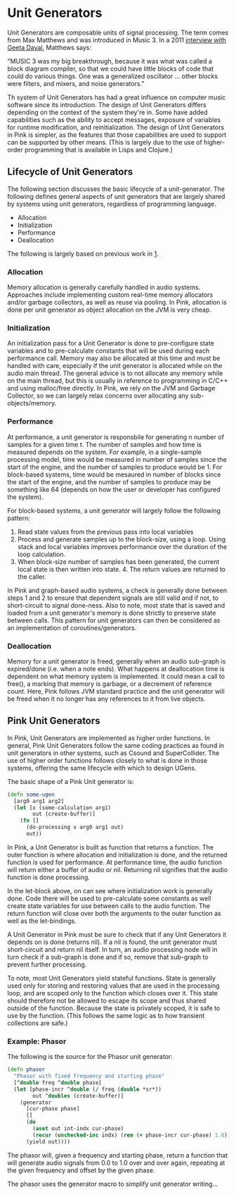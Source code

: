 # Unit Generators

Unit Generators are composable units of signal processing. The term comes from Max Matthews and was introduced in Music 3. In a 2011 [interview with Geeta Dayal](http://blog.frieze.com/max-mathews), Matthews says:

"MUSIC 3 was my big breakthrough, because it was what was called a block diagram compiler, so that we could have little blocks of code that could do various things. One was a generalized oscillator … other blocks were filters, and mixers, and noise generators."

Th system of Unit Generators has had a great influence on computer music software since its introduction. The design of Unit Generators differs depending on the context of the system they're in.  Some have added capabilities such as the ability to accept messages, exposure of variables for runtime modification, and reinitialization.  The design of Unit Generators in Pink is simpler, as the features that those capabilities are used to support can be supported by other means.  (This is largely due to the use of higher-order programming that is available in Lisps and Clojure.) 

## Lifecycle of Unit Generators

The following section discusses the basic lifecycle of a unit-generator. The following defines general aspects of unit generators that are largely shared by systems using unit generators, regardless of programming language. 

* Allocation
* Initialization
* Performance
* Deallocation

The following is largely based on previous work in [1](http://kunstmusik.com/2014/09/23/extending-aura-with-csound-opcodes/).

### Allocation

Memory allocation is generally carefully handled in audio systems.  Approaches include implementing custom real-time memory allocators and/or garbage collectors, as well as reuse via pooling. In Pink, allocation is done per unit generator as object allocation on the JVM is very cheap.  


### Initialization

An initialization pass for a Unit Generator is done to pre-configure state variables and to pre-calculate constants that will be used during each performance call. Memory may also be allocated at this time and must be handled with care, especially if the unit generator is allocated while on the audio main thread. The general advice is to not allocate any memory while on the main thread, but this is usually in reference to programming in C/C++ and using malloc/free directly.  In Pink, we rely on the JVM and Garbage Collector, so we can largely relax concerns over allocating any sub-objects/memory.


### Performance

At performance, a unit generator is responsbile for generating n number of samples for a given time t.  The number of samples and how time is measured depends on the system. For example, in a single-sample processing model, time would be measured in number of samples since the start of the engine, and the number of samples to produce would be 1.  For block-based systems, time would be mesaured in number of blocks since the start of the engine, and the number of samples to produce may be something like 64 (depends on how the user or developer has configured the system). 

For block-based systems, a unit generator will largely follow the following pattern:

1. Read state values from the previous pass into local variables
2. Process and generate samples up to the block-size, using a loop.  Using stack and local variables improves performance over the duration of the loop calculation.  
3. When block-size number of samples has been generated, the current local state is then written into state. 4. The return values are returned to the caller. 

In Pink and graph-based audio systems, a check is generally done between steps 1 and 2 to ensure that dependent signals are still valid and if not, to short-circuit to signal done-ness. Also to note, most state that is saved and loaded from a unit generator's memory is done strictly to preserve state between calls.  This pattern for unit generators can then be considered as an implementation of coroutines/generators.  

### Deallocation

Memory for a unit generator is freed, generally when an audio sub-graph is expired/done (i.e. when a note ends).  What happens at deallocation time is dependent on what memory system is implemented.  It could mean a call to free(), a marking that memory is garbage, or a decrement of reference count. Here, Pink follows JVM standard practice and the unit generator will be freed when it no longer has any references to it from live objects. 


## Pink Unit Generators

In Pink, Unit Generators are implemented as higher order functions.  In general, Pink Unit Generators follow the same coding practices as found in unit generators in other systems, such as Csound and SuperCollider. The use of higher order functions follows closely to what is done in those systems, offering the same lifecycle with which to design UGens.  

The basic shape of a Pink Unit generator is:

```clojure
(defn some-ugen
  [arg0 arg1 arg2]
  (let [x (some-calculation arg1)
        out (create-buffer)]
    (fn []
      (do-processing x arg0 arg1 out)
      out))
```

In Pink, a Unit Generator is built as function that returns a function.  The outer function is where allocation and initialization is done, and the returned function is used for performance.  At performance time, the audio function will return either a buffer of audio or nil.  Returning nil signifies that the audio function is done processing.  

In the let-block above, on can see where initialization work is generally done. Code there will be used to pre-calculate some constants as well create state variables for use between calls to the audio function. The return function will close over both the arguments to the outer function as well as the let-bindings. 

A Unit Generator in Pink must be sure to check that if any Unit Generators it depends on is done (returns nil).  If a nil is found, the unit generator must short-circuit and return nil itself.  In turn, an audio processing node will in turn check if a sub-graph is done and if so, remove that sub-graph to prevent further processing.
  
To note, most Unit Generators yield stateful functions. State is generally used only for storing and restoring values that are used in the processing loop, and are scoped only to the function which closes over it.  This state should therefore not be allowed to escape its scope and thus shared outside of the function. Because the state is privately scoped, it is safe to use by the function.  (This follows the same logic as to how transient collections are safe.)
 
### Example: Phasor

The following is the source for the Phasor unit generator:

```clojure
(defn phasor 
  "Phasor with fixed frequency and starting phase"
  [^double freq ^double phase]
  (let [phase-incr ^double (/ freq (double *sr*))
        out ^doubles (create-buffer)]
    (generator 
      [cur-phase phase]
      []
      (do
        (aset out int-indx cur-phase)
        (recur (unchecked-inc indx) (rem (+ phase-incr cur-phase) 1.0)))
      (yield out))))
```

The phasor will, given a frequency and starting phase, return a function that will generate audio signals from 0.0 to 1.0 over and over again, repeating at the given frequency and offset by the given phase. 

The phasor uses the generator macro to simplify unit generator writing... 
